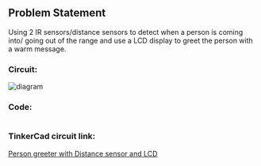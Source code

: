 ## Problem Statement
Using 2 IR sensors/distance sensors to detect when a person is coming into/ going out of the range and use a LCD display to greet the person with a warm message. 

### Circuit:

![diagram]()

### Code:
```
```

### TinkerCad circuit link:
[Person greeter with Distance sensor and LCD]()
